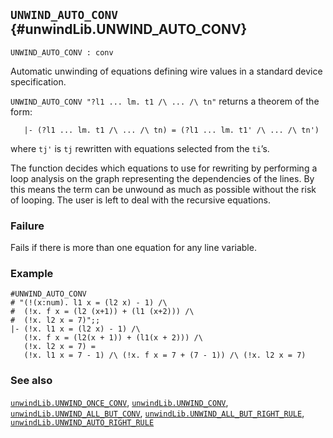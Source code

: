 ## `UNWIND_AUTO_CONV` {#unwindLib.UNWIND_AUTO_CONV}


```
UNWIND_AUTO_CONV : conv
```



Automatic unwinding of equations defining wire values in a standard device
specification.


`UNWIND_AUTO_CONV "?l1 ... lm. t1 /\ ... /\ tn"` returns a theorem of the form:
    
       |- (?l1 ... lm. t1 /\ ... /\ tn) = (?l1 ... lm. t1' /\ ... /\ tn')
    
where `tj'` is `tj` rewritten with equations selected from the
`ti`’s.

The function decides which equations to use for rewriting by performing a loop
analysis on the graph representing the dependencies of the lines. By this means
the term can be unwound as much as possible without the risk of looping. The
user is left to deal with the recursive equations.

### Failure

Fails if there is more than one equation for any line variable.

### Example

    
    #UNWIND_AUTO_CONV
    # "(!(x:num). l1 x = (l2 x) - 1) /\
    #  (!x. f x = (l2 (x+1)) + (l1 (x+2))) /\
    #  (!x. l2 x = 7)";;
    |- (!x. l1 x = (l2 x) - 1) /\
       (!x. f x = (l2(x + 1)) + (l1(x + 2))) /\
       (!x. l2 x = 7) =
       (!x. l1 x = 7 - 1) /\ (!x. f x = 7 + (7 - 1)) /\ (!x. l2 x = 7)
    

### See also

[`unwindLib.UNWIND_ONCE_CONV`](#unwindLib.UNWIND_ONCE_CONV), [`unwindLib.UNWIND_CONV`](#unwindLib.UNWIND_CONV), [`unwindLib.UNWIND_ALL_BUT_CONV`](#unwindLib.UNWIND_ALL_BUT_CONV), [`unwindLib.UNWIND_ALL_BUT_RIGHT_RULE`](#unwindLib.UNWIND_ALL_BUT_RIGHT_RULE), [`unwindLib.UNWIND_AUTO_RIGHT_RULE`](#unwindLib.UNWIND_AUTO_RIGHT_RULE)


